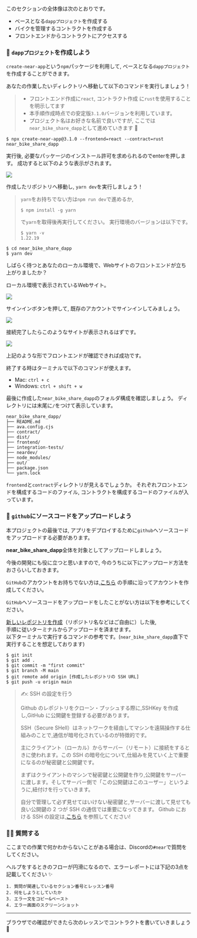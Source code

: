このセクションの全体像は次のとおりです。

- ベースとなる`dappプロジェクト`を作成する
- バイクを管理するコントラクトを作成する
- フロントエンドからコントラクトにアクセスする

### 🥮 `dappプロジェクト`を作成しよう

`create-near-app`という`npm`パッケージを利用して, ベースとなる`dappプロジェクト`を作成することができます。

あなたの作業したいディレクトリへ移動して以下のコマンドを実行しましょう！

> - フロントエンド作成に`react`, コントラクト作成 に`rust`を使用することを明示してます
> - 本手順作成時点での安定版`3.1.0`バージョンを利用しています。
> - プロジェクト名はお好きな名前で良いですが, ここでは`near_bike_share_dapp`として進めていきます 🚀

```
$ npx create-near-app@3.1.0 --frontend=react --contract=rust near_bike_share_dapp
```

実行後, 必要なパッケージのインストール許可を求められるのでenterを押します。
成功すると以下のような表示がされます。

![](/public/images/NEAR-BikeShare/section-2/2_1_1.png)

作成したリポジトリへ移動し, `yarn dev`を実行しましょう！

> `yarn`をお持ちでない方は`npm run dev`で進めるか,
>
> ```
> $ npm install -g yarn
> ```
>
> で`yarn`を取得後再実行してください。
> 実行環境のバージョンは以下です。
>
> ```
> $ yarn -v
> 1.22.19
> ```

```
$ cd near_bike_share_dapp
$ yarn dev
```

しばらく待つとあなたのローカル環境で、Webサイトのフロントエンドが立ち上がりましたか？

ローカル環境で表示されているWebサイト。

![](/public/images/NEAR-BikeShare/section-2/2_1_2.png)

サインインボタンを押して, 既存のアカウントでサインインしてみましょう。

![](/public/images/NEAR-BikeShare/section-2/2_1_3.png)

接続完了したらこのようなサイトが表示されるはずです。

![](/public/images/NEAR-BikeShare/section-2/2_1_4.png)

上記のような形でフロントエンドが確認できれば成功です。

終了する時はターミナルで以下のコマンドが使えます。

- Mac: `ctrl + c`
- Windows: `ctrl + shift + w`

最後に作成した`near_bike_share_dapp`のフォルダ構成を確認しましょう。
ディレクトリには末尾に`/`をつけて表示しています。

```
near_bike_share_dapp/
├── README.md
├── ava.config.cjs
├── contract/
├── dist/
├── frontend/
├── integration-tests/
├── neardev/
├── node_modules/
├── out/
├── package.json
└── yarn.lock
```

`frontend`と`contract`ディレクトリが見えるでしょうか。
それぞれフロントエンドを構成するコードのファイル, コントラクトを構成するコードのファイルが入っています。

### 🐊 `github`にソースコードをアップロードしよう

本プロジェクトの最後では, アプリをデプロイするために`github`へソースコードをアップロードする必要があります。

**near_bike_share_dapp**全体を対象としてアップロードしましょう。

今後の開発にも役に立つと思いますので, 今のうちに以下にアップロード方法をおさらいしておきます。

`GitHub`のアカウントをお持ちでない方は,[こちら](https://qiita.com/okumurakengo/items/848f7177765cf25fcde0) の手順に沿ってアカウントを作成してください。

`GitHub`へソースコードをアップロードをしたことがない方は以下を参考にしてください。

[新しいレポジトリを作成](https://docs.github.com/ja/get-started/quickstart/create-a-repo)（リポジトリ名などはご自由に）した後,  
手順に従いターミナルからアップロードを済ませます。  
以下ターミナルで実行するコマンドの参考です。(`near_bike_share_dapp`直下で実行することを想定しております)

```
$ git init
$ git add .
$ git commit -m "first commit"
$ git branch -M main
$ git remote add origin [作成したレポジトリの SSH URL]
$ git push -u origin main
```

> ✍️: SSH の設定を行う
>
> Github のレポジトリをクローン・プッシュする際に,SSHKey を作成し,GitHub に公開鍵を登録する必要があります。
>
> SSH（Secure SHell）はネットワークを経由してマシンを遠隔操作する仕組みのことで,通信が暗号化されているのが特徴的です。
>
> 主にクライアント（ローカル）からサーバー（リモート）に接続をするときに使われます。この SSH の暗号化について,仕組みを見ていく上で重要になるのが秘密鍵と公開鍵です。
>
> まずはクライアントのマシンで秘密鍵と公開鍵を作り,公開鍵をサーバーに渡します。そしてサーバー側で「この公開鍵はこのユーザー」というように,紐付けを行っていきます。
>
> 自分で管理して必ず見せてはいけない秘密鍵と,サーバーに渡して見せても良い公開鍵の 2 つが SSH の通信では重要になってきます。
> Github における SSH の設定は,[こちら](https://docs.github.com/ja/authentication/connecting-to-github-with-ssh) を参照してください!

### 🙋‍♂️ 質問する

ここまでの作業で何かわからないことがある場合は、Discordの`#near`で質問をしてください。

ヘルプをするときのフローが円滑になるので、エラーレポートには下記の3点を記載してください ✨

```
1. 質問が関連しているセクション番号とレッスン番号
2. 何をしようとしていたか
3. エラー文をコピー&ペースト
4. エラー画面のスクリーンショット
```

---

ブラウザでの確認ができたら次のレッスンでコントラクトを書いていきましょう 🎉
